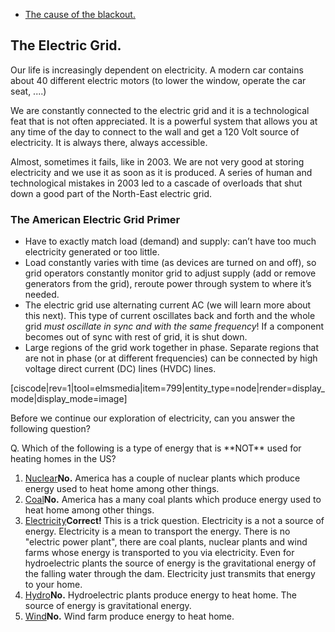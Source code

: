 - [The cause of the blackout.](http://www.scientificamerican.com/article.cfm?id=2003-blackout-five-years-later)

The Electric Grid.
------------------

Our life is increasingly dependent on electricity. A modern car contains about 40 different electric motors (to lower the window, operate the car seat, ....)

We are constantly connected to the electric grid and it is a technological feat that is not often appreciated. It is a powerful system that allows you at any time of the day to connect to the wall and get a 120 Volt source of electricity. It is always there, always accessible.

Almost, sometimes it fails, like in 2003. We are not very good at storing electricity and we use it as soon as it is produced. A series of human and technological mistakes in 2003 led to a cascade of overloads that shut down a good part of the North-East electric grid.

### The American Electric Grid Primer

- Have to exactly match load (demand) and supply: can’t have too much electricity generated or too little.
- Load constantly varies with time (as devices are turned on and off), so grid operators constantly monitor grid to adjust supply (add or remove generators from the grid), reroute power through system to where it’s needed.
- The electric grid use alternating current AC (we will learn more about this next). This type of current oscillates back and forth and the whole grid _must oscillate in sync and with the same frequency_! If a component becomes out of sync with rest of grid, it is shut down.
- Large regions of the grid work together in phase. Separate regions that are not in phase (or at different frequencies) can be connected by high voltage direct current (DC) lines (HVDC) lines.

[ciscode|rev=1|tool=elmsmedia|item=799|entity_type=node|render=display_mode|display_mode=image]

Before we continue our exploration of electricity, can you answer the following question?

<div class="question">Q. Which of the following is a type of energy that is **NOT** used for heating homes in the US?

1. [Nuclear](#)**No.** America has a couple of nuclear plants which produce energy used to heat home among other things.
2. [Coal](#)**No.** America has a many coal plants which produce energy used to heat home among other things.
3. [Electricity](#)**Correct!** This is a trick question. Electricity is a not a source of energy. Electricity is a mean to transport the energy. There is no "electric power plant", there are coal plants, nuclear plants and wind farms whose energy is transported to you via electricity. Even for hydroelectric plants the source of energy is the gravitational energy of the falling water through the dam. Electricity just transmits that energy to your home.
4. [Hydro](#)**No.** Hydroelectric plants produce energy to heat home. The source of energy is gravitational energy.
5. [Wind](#)**No.** Wind farm produce energy to heat home.

</div>
